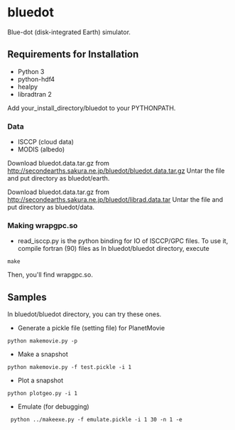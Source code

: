# bluedot

Blue-dot (disk-integrated Earth) simulator. 

## Requirements for Installation

- Python 3
- python-hdf4
- healpy
- libradtran 2

Add your_install_directory/bluedot to your PYTHONPATH.

### Data 

- ISCCP (cloud data)
- MODIS (albedo)

Download bluedot.data.tar.gz from http://secondearths.sakura.ne.jp/bluedot/bluedot.data.tar.gz
Untar the file and put directory as bluedot/earth.

Download bluedot.data.tar.gz from http://secondearths.sakura.ne.jp/bluedot/librad.data.tar
Untar the file and put directory as bluedot/data.

### Making wrapgpc.so

- read_isccp.py is the python binding for IO of ISCCP/GPC files. To use it, compile fortran (90) files as
In bluedot/bluedot directory, execute

````
make
````
Then, you'll find wrapgpc.so.

## Samples

In bluedot/bluedot directory, you can try these ones.

- Generate a pickle file (setting file) for PlanetMovie

````
python makemovie.py -p 
````

- Make a snapshot

````
python makemovie.py -f test.pickle -i 1
````

- Plot a snapshot

````
python plotgeo.py -i 1
````

- Emulate (for debugging)

````
 python ../makeexe.py -f emulate.pickle -i 1 30 -n 1 -e
````

